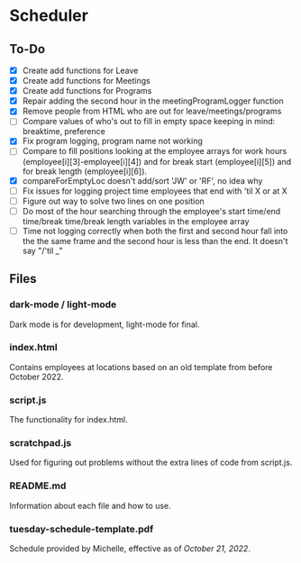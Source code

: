 # Scheduler

## To-Do
- [x] Create add functions for Leave
- [x] Create add functions for Meetings
- [x] Create add functions for Programs
- [x] Repair adding the second hour in the meetingProgramLogger function
- [x] Remove people from HTML who are out for leave/meetings/programs
- [ ] Compare values of who's out to fill in empty space keeping in mind: breaktime, preference
- [x] Fix program logging, program name not working
- [ ] Compare to fill positions looking at the employee arrays for work hours (employee[i][3]-employee[i][4]) and for break start (employee[i][5]) and for break length (employee[i][6]).
- [x] compareForEmptyLoc doesn't add/sort 'JW' or 'RF', no idea why
- [ ] Fix issues for logging project time employees that end with 'til X or at X
- [ ] Figure out way to solve two lines on one position
- [ ] Do most of the hour searching through the employee's start time/end time/break time/break length variables in the employee array
- [ ] Time not logging correctly when both the first and second hour fall into the the same frame and the second hour is less than the end. It doesn't say "/'til _"

## Files

### dark-mode / light-mode
Dark mode is for development, light-mode for final.

### index.html
Contains employees at locations based on an old template from before October 2022.
### script.js
The functionality for index.html.
### scratchpad.js
Used for figuring out problems without the extra lines of code from script.js.
### README.md
Information about each file and how to use.
### tuesday-schedule-template.pdf
Schedule provided by Michelle, effective as of *October 21, 2022*.